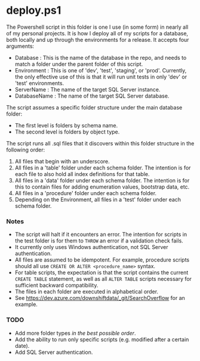 # deploy.ps1

The Powershell script in this folder is one I use (in some form) in nearly all of my personal projects. It is how I deploy all of my scripts for a database, both locally and up through the environments for a release. It accepts four arguments:

- Database : This is the name of the database in the repo, and needs to match a folder under the parent folder of this script.
- Environment : This is one of 'dev', 'test', 'staging', or 'prod'. Currently, the only effective use of this is that it will run unit tests in only 'dev' or 'test' environments.
- ServerName : The name of the target SQL Server instance.
- DatabaseName : The name of the target SQL Server database.

The script assumes a specific folder structure under the main database folder:

- The first level is folders by schema name.
- The second level is folders by object type.

The script runs all .sql files that it discovers within this folder structure in the following order:

1. All files that begin with an underscore.
2. All files in a 'table' folder under each schema folder. The intention is for each file to also hold all index definitions for that table. 
3. All files in a 'data' folder under each schema folder. The intention is for this to contain files for adding enumeration values, bootstrap data, etc.
4. All files in a 'procedure' folder under each schema folder.
5. Depending on the Environment, all files in a 'test' folder under each schema folder.

### Notes ###

- The script will halt if it encounters an error. The intention for scripts in the test folder is for them to `THROW` an error if a validation check fails.
- It currently only uses Windows authentication, not SQL Server authentication.
- All files are assumed to be idempotent. For example, procedure scripts should all use `CREATE OR ALTER <procedure_name>` syntax.
- For table scripts, the expectation is that the script contains the current `CREATE TABLE` statement, as well as all `ALTER TABLE` scripts necessary for sufficient backward compatibility.
- The files in each folder are executed in alphabetical order.
- See https://dev.azure.com/downshiftdata/_git/SearchOverflow for an example.

### TODO ###

- Add more folder types *in the best possible order*.
- Add the ability to run only specific scripts (e.g. modified after a certain date).
- Add SQL Server authentication.